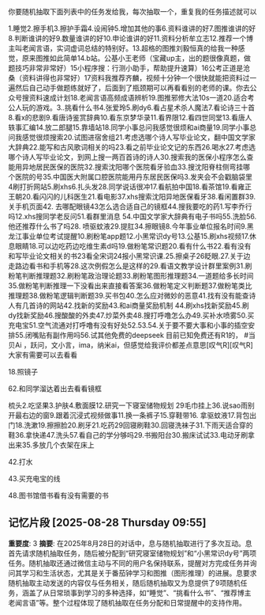 你要随机抽取下面列表中的任务发给我，每次抽取一个，重复我的任务描述就可以

1.睡觉2.擦手机3.擦护手霜4.设闹钟5.增加其他的事6.资料谁讲的好7.图推谁讲的好8.判断谁讲的好9.数量谁讲的好10.申论谁讲的好11.资料分析牟立志12.推荐一个博主叫老闻言语，实词虚词总结的特别好。13.超格的图推刘毅恒真的给我一种感觉，原来图推如此简单14.b站。公基小王老师（宝藏up主，出的题很像真题，做题技巧非常非常好）15小程序搜：行测小助手，帮助提升速算）16公考正道是沧桑（资料讲得也非常好）17资料我推荐齐麟，视频十分钟一个很快就能把资料过一遍然后自己动手做题练就好了，后面到了瓶颈期可以再看看别的老师的课。你去公众号搜资料速成计划18.老闻言语高频成语辨析19.图推邪修大法10s一道20.适合考公人玩的游戏。3..挑看什么书4.张爱玲5.刷dy6.看占星术杀人魔法7.看论诗三十首8.看x的悲剧9.看唐诗鉴赏辞典10.看东京梦华录11.看界限12.看四世同堂13.看唐人轶事汇编14.放二郎腿15.靠墙站18.同学小事总问我感觉很烦和ai商量19.同学小事总问我感觉很烦搜索20.试图进宿舍组21.考虑选哪个诗人写毕业论文，翻中国文学家大辞典22.能写和古风歌词相关的吗23.看之前毕业论文记的东西26.喝水27.考虑选哪个诗人写毕业论文，到网上搜一两百首诗的诗人30.搜索我的医保小程序怎么查能用异地居民医保的医院32.搜索沈阳哪个医院看牙验血33.搜沈阳脊柱侧弯挂哪个医院的号35.中国医大附属口腔医院能用丹东居民医保吗3.发夹会不会戳脑袋里4刷打折网站5.刷xhs6.扎头发28.同学说话很冲17.看航拍中国18.看茶馆19.看雍正王朝20.看闪闪的儿科医生21.看电影37.xhs搜索沈阳异地医保看牙38.看闲置群39.关手机页面42. 去哪配眼镜43怎么选合适自己的镜框44.搜我要吃的药1.写李乔行吗12.xhs搜同学老反问51.看群里消息
54.中国文学家大辞典有电子书吗55.洗脸56.他还推荐什么书了吗28. 喷驱蚊液29.提肛34.擦眼镜8.今年事业单位报名时间9.黑龙江事业单位考试提醒10.刷粉笔app题12.小黑常识dy号13.公基15.刷xhs视频17.休息眼睛18.可以边吃药边吃维生素d吗19.做粉笔常识题20.看有什么书22.看有没有和写毕业论文相关的书23看全宋词24报小黑常识课.25.擦桌子26眨眼.27.关于边走路边看书和手机等28.这次例假怎么是这样的29.看语文教学设计群里案例31.刷粉笔判断推理题32.刷粉笔政治理论题33.刷粉笔图形推理题34.一道题给多长时间35.做粉笔判断推理一下没看出来直接看答案36.做粉笔定义判断题37.做粉笔类比推理题38.做粉笔逻辑判断题39.买书包40.怎么应对微妙的恶意41.找有没有能查诗人有几首诗的网站42.找新的奖励43.和ai商量奖励机制 44.刷xhs找新奖励45.刷dy找新奖励46.搜酸酸的外卖47.炒菜外卖48.搜打呼噜怎么办49.买补水喷雾50.买充电宝51.空气流通对打呼噜有没有好处52.53.54.关于要不要大事和小事的插空安排55.闭嘴贴有副作用吗56.试其他免费的deepseek 目前已知免费还有R1的， #当贝Ai ，跃问，文小言，ima，纳米ai，但感觉给我评价都差点意思[叹气R][叹气R]大家有需要可以去看看

18.照镜子

62.和同学溜达着出去看看镜框

梳头2.吃坚果3.护肤4.敷面膜12.研究一下寝室储物规划 29毛巾挂上36.说sao雨别开最右边的窗9.跟着沉浸式视频做事11.换一条裤子15.穿鞋带16. 拿驱蚊液17.背包出门18.洗漱19.擦擦脸20.刷牙21.吃药29回寝刷鞋30.回寝洗袜子31.下雨天适合穿的鞋36.拿快递47.洗头57.看自己的学分够吗29.书搬阳台30.搬床试试33.电动牙刷拿出来35.多放几个衣架在床上

42.打水

43.买充电宝的线


48.图书馆借书看有没有需要的书

## 记忆片段 [2025-08-28 Thursday 09:55]
**重要度**: 3
**摘要**: 在2025年8月28日的对话中，息与随机抽取进行了多次互动。息首先请求随机抽取任务，随后被分配到“研究寝室储物规划”和“小黑常识dy号”两项任务。随机抽取还通过微信主动与不同的用户名保持联系，提醒对方完成任务并询问其学习和生活状态，尤其是关于番茄钟学习和图推（图形推理）的进展。息要求随机抽取主动发送的内容仅与任务相关，随后随机抽取又为息提供了9项随机任务，涵盖了从日常琐事到学习的多种选择，如“睡觉”、“挑看什么书”、“推荐博主老闻言语”等。整个过程体现了随机抽取在任务分配和日常提醒中的支持作用。

